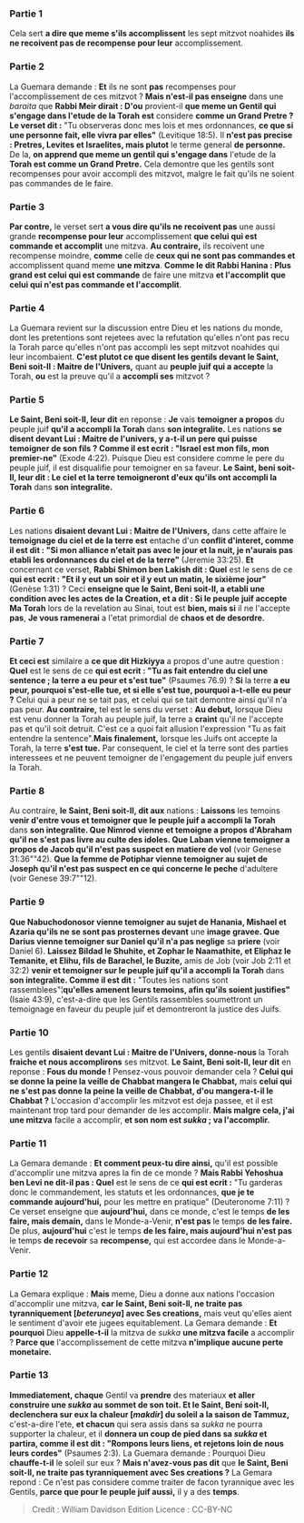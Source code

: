 
### Partie 1
Cela sert <b>a dire que meme s'ils accomplissent</b> les sept mitzvot noahides <b>ils ne recoivent pas de recompense pour leur</b> accomplissement.

### Partie 2
La Guemara demande : <b>Et</b> ils ne sont <b>pas</b> recompenses pour l'accomplissement de ces mitzvot ? <b>Mais n'est-il pas enseigne</b> dans une <i>baraita</i> que <b>Rabbi Meir dirait : D'ou</b> provient-il <b>que meme un Gentil qui s'engage dans l'etude de la Torah</b> <b>est</b> considere <b>comme un Grand Pretre ? Le verset dit :</b> "Tu observeras donc mes lois et mes ordonnances, <b>ce que si une personne fait, elle vivra par elles"</b> (Levitique 18:5). Il <b>n'est pas precise : Pretres, Levites et Israelites, mais plutot</b> le terme general <b>de personne.</b> De la, <b>on apprend que meme un gentil qui s'engage dans</b> l'etude de la <b>Torah est comme un Grand Pretre.</b> Cela demontre que les gentils sont recompenses pour avoir accompli des mitzvot, malgre le fait qu'ils ne soient pas commandes de le faire.

### Partie 3
<b>Par contre,</b> le verset sert <b>a vous dire qu'ils ne recoivent pas</b> une aussi grande <b>recompense pour leur</b> accomplissement <b>que celui qui est commande et accomplit</b> une mitzva. <b>Au contraire,</b> ils recoivent une recompense moindre, <b>comme</b> celle de <b>ceux qui ne sont pas commandes et</b> accomplissent quand meme <b>une mitzva</b>. <b>Comme le dit Rabbi Hanina : Plus grand est celui qui est commande</b> de faire une mitzva <b>et l'accomplit</b> <b>que celui qui n'est pas commande et l'accomplit</b>.

### Partie 4
La Guemara revient sur la discussion entre Dieu et les nations du monde, dont les pretentions sont rejetees avec la refutation qu'elles n'ont pas recu la Torah parce qu'elles n'ont pas accompli les sept mitzvot noahides qui leur incombaient. <b>C'est plutot ce que disent les gentils devant le Saint, Beni soit-Il : Maitre de l'Univers,</b> quant au <b>peuple juif qui a accepte</b> la Torah, <b>ou</b> est la preuve qu'il a <b>accompli ses</b> mitzvot ?

### Partie 5
<b>Le Saint, Beni soit-Il, leur dit</b> en reponse : <b>Je</b> vais <b>temoigner a propos</b> du peuple juif <b>qu'il a accompli la Torah</b> dans <b>son integralite.</b> Les nations <b>se disent devant Lui : Maitre de l'univers, y a-t-il un pere qui puisse temoigner de son fils ? Comme il est ecrit : "Israel est mon fils, mon premier-ne"</b> (Exode 4:22). Puisque Dieu est considere comme le pere du peuple juif, il est disqualifie pour temoigner en sa faveur. <b>Le Saint, beni soit-Il, leur dit : Le ciel et la terre temoigneront d'eux qu'ils ont accompli la Torah</b> dans <b>son integralite.</b>

### Partie 6
Les nations <b>disaient devant Lui : Maitre de l'Univers,</b> dans cette affaire le <b>temoignage du ciel et de la terre est</b> entache d'un <b>conflit d'interet, comme il est dit : "Si mon alliance n'etait pas avec le jour et la nuit, je n'aurais pas etabli les ordonnances du ciel et de la terre"</b> (Jeremie 33:25). <b>Et</b> concernant ce verset, <b>Rabbi Shimon ben Lakish dit : Quel</b> est le sens de ce <b>qui est ecrit : "Et il y eut un soir et il y eut un matin, le sixième jour"</b> (Genèse 1:31) ? Ceci <b>enseigne que le Saint, Beni soit-Il, a etabli une condition avec les actes de la Creation, et a dit : Si le peuple juif accepte Ma Torah</b> lors de la revelation au Sinai, tout est <b>bien, mais si</b> il ne l'accepte <b>pas</b>, <b>Je vous ramenerai</b> a l'etat primordial de <b>chaos et de desordre.</b>

### Partie 7
<b>Et ceci est</b> similaire a <b>ce que dit Hizkiyya</b> a propos d'une autre question : <b>Quel</b> est le sens de ce <b>qui est ecrit : "Tu as fait entendre du ciel une sentence ; la terre a eu peur et s'est tue"</b> (Psaumes 76.9) ? <b>Si</b> la terre <b>a eu peur, pourquoi s'est-elle tue, et si elle s'est tue, pourquoi a-t-elle eu peur ?</b> Celui qui a peur ne se tait pas, et celui qui se tait demontre ainsi qu'il n'a pas peur. <b>Au contraire,</b> tel est le sens du verset : <b>Au debut,</b> lorsque Dieu est venu donner la Torah au peuple juif, la terre a <b>craint</b> qu'il ne l'accepte pas et qu'il soit detruit. C'est ce a quoi fait allusion l'expression "Tu as fait entendre la sentence".<b>Mais finalement,</b> lorsque les Juifs ont accepte la Torah, la terre <b>s'est tue.</b> Par consequent, le ciel et la terre sont des parties interessees et ne peuvent temoigner de l'engagement du peuple juif envers la Torah.

### Partie 8
Au contraire, <b>le Saint, Beni soit-Il, dit aux</b> nations : <b>Laissons</b> les temoins <b>venir d'entre vous et temoigner que le peuple juif a accompli la Torah</b> dans <b>son integralite. Que Nimrod vienne et temoigne a propos d'Abraham qu'il ne s'est pas livre au culte des idoles. Que Laban vienne temoigner a propos de Jacob qu'il n'est pas suspect en matiere de vol</b> (voir Genese 31:36""42). <b>Que la femme de Potiphar vienne temoigner au sujet de Joseph qu'il n'est pas suspect en ce qui concerne le peche</b> d'adultere (voir Genese 39:7""12).

### Partie 9
<b>Que Nabuchodonosor vienne temoigner au sujet de Hanania, Mishael et Azaria qu'ils ne se sont pas prosternes devant</b> une <b>image gravee. Que Darius vienne temoigner sur Daniel qu'il n'a pas neglige</b> sa <b>priere</b> (voir Daniel 6). <b>Laissez Bildad le Shuhite, et Zophar le Naamathite, et Eliphaz le Temanite, et Elihu, fils de Barachel, le Buzite,</b> amis de Job (voir Job 2:11 et 32:2) <b>venir et temoigner sur le peuple juif qu'il a accompli la Torah</b> dans <b>son integralite. Comme il est dit :</b> "Toutes les nations sont rassemblees"¦<b>qu'elles amenent leurs temoins, afin qu'ils soient justifies"</b> (Isaie 43:9), c'est-a-dire que les Gentils rassembles soumettront un temoignage en faveur du peuple juif et demontreront la justice des Juifs.

### Partie 10
Les gentils <b>disaient devant Lui : Maitre de l'Univers, donne-nous</b> la Torah <b>fraiche et nous accomplirons</b> ses mitzvot. <b>Le Saint, Beni soit-Il, leur dit</b> en reponse : <b>Fous du monde !</b> Pensez-vous pouvoir demander cela ? <b>Celui qui se donne la peine la veille de Chabbat mangera le Chabbat,</b> mais <b>celui qui ne s'est pas donne la peine la veille de Chabbat, d'ou mangera-t-il le Chabbat ?</b> L'occasion d'accomplir les mitzvot est deja passee, et il est maintenant trop tard pour demander de les accomplir. <b>Mais malgre cela, j'ai une mitzva</b> facile a accomplir, <b>et son nom est <i>sukka</i> ; va l'accomplir.</b>

### Partie 11
La Gemara demande : <b>Et comment peux-tu dire ainsi,</b> qu'il est possible d'accomplir une mitzva apres la fin de ce monde ? <b>Mais Rabbi Yehoshua ben Levi ne dit-il pas : Quel</b> est le sens de ce <b>qui est ecrit :</b> "Tu garderas donc le commandement, les statuts et les ordonnances, <b>que je te commande aujourd'hui,</b> pour les mettre en pratique" (Deuteronome 7:11) ? Ce verset enseigne que <b>aujourd'hui,</b> dans ce monde, c'est le temps <b>de les faire, mais demain,</b> dans le Monde-a-Venir, <b>n'est pas</b> le temps <b>de les faire.</b> De plus, <b>aujourd'hui</b> c'est le temps <b>de les faire, mais aujourd'hui n'est pas</b> le temps <b>de recevoir</b> sa <b>recompense,</b> qui est accordee dans le Monde-a-Venir.

### Partie 12
La Gemara explique : <b>Mais</b> meme, Dieu a donne aux nations l'occasion d'accomplir une mitzva, <b>car le Saint, Beni soit-Il, ne traite pas tyranniquement [<i>beteruneya</i>] avec Ses creations,</b> mais veut qu'elles aient le sentiment d'avoir ete jugees equitablement. La Gemara demande : <b>Et pourquoi</b> Dieu <b>appelle-t-il</b> la mitzva de <i>sukka</i> <b>une mitzva facile</b> a accomplir ? <b>Parce que</b> l'accomplissement de cette mitzva <b>n'implique aucune perte monetaire.</b>

### Partie 13
<b>Immediatement, chaque</b> Gentil va <b>prendre</b> des materiaux <b>et aller construire une <i>sukka</i> au sommet de son toit. Et le Saint, Beni soit-Il,</b> <b>declenchera sur eux la chaleur [<i>makdir</i>] du soleil a la saison de Tammuz,</b> c'est-a-dire l'ete, <b>et chacun</b> qui sera assis dans sa <i>sukka</i> ne pourra supporter la chaleur, et il <b>donnera un coup de pied dans sa <i>sukka</i> et partira, comme il est dit : "Rompons leurs liens, et rejetons loin de nous leurs cordes"</b> (Psaumes 2:3). La Guemara demande : Pourquoi Dieu <b>chauffe-t-il</b> le soleil sur eux ? <b>Mais n'avez-vous pas dit</b> que <b>le Saint, Beni soit-Il, ne traite pas tyranniquement avec Ses creations ?</b> La Gemara repond : Ce n'est pas considere comme traiter de facon tyrannique avec les Gentils, <b>parce que pour le peuple juif aussi,</b> il y a des <b>temps</b>.

>Credit : William Davidson Edition
>Licence : CC-BY-NC